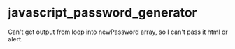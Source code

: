 # javascript_password_generator
Can't get output from loop into newPassword array, so I can't pass it html or alert.
